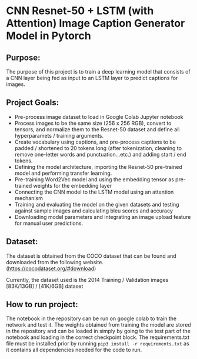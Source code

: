 # CNN Resnet-50 + LSTM (with Attention) Image Caption Generator Model in Pytorch

## Purpose:
The purpose of this project is to train a deep learning model that consists of a CNN layer being fed as input
to an LSTM layer to predict captions for images. 

## Project Goals:
- Pre-process image dataset to load in Google Colab Jupyter notebook
- Process images to be the same size (256 x 256 RGB), convert to tensors, and normalize them to the Resnet-50 dataset and define all hyperparamets / training arguments.
- Create vocabulary using captions, and pre-process captions to be padded / shortened to 20 tokens long (after tokenization, cleaning to remove one-letter words and punctuation...etc.) and adding start / end tokens.
- Defining the model architecture, importing the Resnet-50 pre-trained model and performing transfer learning.
- Pre-training Word2Vec model and using the embedding tensor as pre-trained weights for the embedding layer
- Connecting the CNN model to the LSTM model using an attention mechanism
- Training and evaluating the model on the given datasets and testing against sample images and calculating bleu scores and accuracy
- Downloading model parameters and integrating an image upload feature for manual user predictions.

## Dataset:
The dataset is obtained from the COCO dataset that can be found and downloaded from the following website. (https://cocodataset.org/#download)

Currently, the dataset used is the 2014 Training / Validation images [83K/13GB] / [41K/6GB] dataset

## How to run project:
The notebook in the repository can be run on google colab to train the network and test it. The weights obtained from training the model are stored in the repository and can be loaded in simply by going to the test part of the notebook and loading in the correct checkpoint block. The requirements.txt file must be installed prior by running `pip3 install -r requirements.txt` as it contains all dependencies needed for the code to run.
